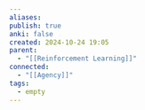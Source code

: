 ```yaml
---
aliases: 
publish: true
anki: false
created: 2024-10-24 19:05
parent:
  - "[[Reinforcement Learning]]"
connected:
  - "[[Agency]]"
tags:
  - empty
---
```

